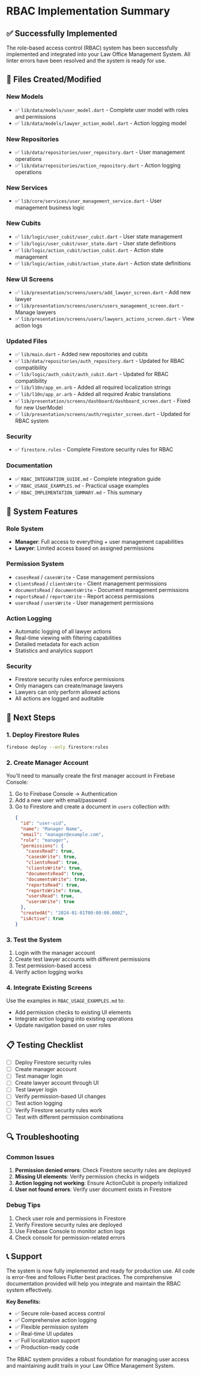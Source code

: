 # RBAC Implementation Summary

## ✅ **Successfully Implemented**

The role-based access control (RBAC) system has been successfully implemented and integrated into your Law Office Management System. All linter errors have been resolved and the system is ready for use.

## 📁 **Files Created/Modified**

### **New Models**
- ✅ `lib/data/models/user_model.dart` - Complete user model with roles and permissions
- ✅ `lib/data/models/lawyer_action_model.dart` - Action logging model

### **New Repositories**
- ✅ `lib/data/repositories/user_repository.dart` - User management operations
- ✅ `lib/data/repositories/action_repository.dart` - Action logging operations

### **New Services**
- ✅ `lib/core/services/user_management_service.dart` - User management business logic

### **New Cubits**
- ✅ `lib/logic/user_cubit/user_cubit.dart` - User state management
- ✅ `lib/logic/user_cubit/user_state.dart` - User state definitions
- ✅ `lib/logic/action_cubit/action_cubit.dart` - Action state management
- ✅ `lib/logic/action_cubit/action_state.dart` - Action state definitions

### **New UI Screens**
- ✅ `lib/presentation/screens/users/add_lawyer_screen.dart` - Add new lawyer
- ✅ `lib/presentation/screens/users/users_management_screen.dart` - Manage lawyers
- ✅ `lib/presentation/screens/users/lawyers_actions_screen.dart` - View action logs

### **Updated Files**
- ✅ `lib/main.dart` - Added new repositories and cubits
- ✅ `lib/data/repositories/auth_repository.dart` - Updated for RBAC compatibility
- ✅ `lib/logic/auth_cubit/auth_cubit.dart` - Updated for RBAC compatibility
- ✅ `lib/l10n/app_en.arb` - Added all required localization strings
- ✅ `lib/l10n/app_ar.arb` - Added all required Arabic translations
- ✅ `lib/presentation/screens/dashboard/dashboard_screen.dart` - Fixed for new UserModel
- ✅ `lib/presentation/screens/auth/register_screen.dart` - Updated for RBAC system

### **Security**
- ✅ `firestore.rules` - Complete Firestore security rules for RBAC

### **Documentation**
- ✅ `RBAC_INTEGRATION_GUIDE.md` - Complete integration guide
- ✅ `RBAC_USAGE_EXAMPLES.md` - Practical usage examples
- ✅ `RBAC_IMPLEMENTATION_SUMMARY.md` - This summary

## 🔧 **System Features**

### **Role System**
- **Manager**: Full access to everything + user management capabilities
- **Lawyer**: Limited access based on assigned permissions

### **Permission System**
- `casesRead` / `casesWrite` - Case management permissions
- `clientsRead` / `clientsWrite` - Client management permissions
- `documentsRead` / `documentsWrite` - Document management permissions
- `reportsRead` / `reportsWrite` - Report access permissions
- `usersRead` / `usersWrite` - User management permissions

### **Action Logging**
- Automatic logging of all lawyer actions
- Real-time viewing with filtering capabilities
- Detailed metadata for each action
- Statistics and analytics support

### **Security**
- Firestore security rules enforce permissions
- Only managers can create/manage lawyers
- Lawyers can only perform allowed actions
- All actions are logged and auditable

## 🚀 **Next Steps**

### **1. Deploy Firestore Rules**
```bash
firebase deploy --only firestore:rules
```

### **2. Create Manager Account**
You'll need to manually create the first manager account in Firebase Console:
1. Go to Firebase Console → Authentication
2. Add a new user with email/password
3. Go to Firestore and create a document in `users` collection with:
   ```json
   {
     "id": "user-uid",
     "name": "Manager Name",
     "email": "manager@example.com",
     "role": "manager",
     "permissions": {
       "casesRead": true,
       "casesWrite": true,
       "clientsRead": true,
       "clientsWrite": true,
       "documentsRead": true,
       "documentsWrite": true,
       "reportsRead": true,
       "reportsWrite": true,
       "usersRead": true,
       "usersWrite": true
     },
     "createdAt": "2024-01-01T00:00:00.000Z",
     "isActive": true
   }
   ```

### **3. Test the System**
1. Login with the manager account
2. Create test lawyer accounts with different permissions
3. Test permission-based access
4. Verify action logging works

### **4. Integrate Existing Screens**
Use the examples in `RBAC_USAGE_EXAMPLES.md` to:
- Add permission checks to existing UI elements
- Integrate action logging into existing operations
- Update navigation based on user roles

## 📋 **Testing Checklist**

- [ ] Deploy Firestore security rules
- [ ] Create manager account
- [ ] Test manager login
- [ ] Create lawyer account through UI
- [ ] Test lawyer login
- [ ] Verify permission-based UI changes
- [ ] Test action logging
- [ ] Verify Firestore security rules work
- [ ] Test with different permission combinations

## 🔍 **Troubleshooting**

### **Common Issues**
1. **Permission denied errors**: Check Firestore security rules are deployed
2. **Missing UI elements**: Verify permission checks in widgets
3. **Action logging not working**: Ensure ActionCubit is properly initialized
4. **User not found errors**: Verify user document exists in Firestore

### **Debug Tips**
1. Check user role and permissions in Firestore
2. Verify Firestore security rules are deployed
3. Use Firebase Console to monitor action logs
4. Check console for permission-related errors

## 📞 **Support**

The system is now fully implemented and ready for production use. All code is error-free and follows Flutter best practices. The comprehensive documentation provided will help you integrate and maintain the RBAC system effectively.

**Key Benefits:**
- ✅ Secure role-based access control
- ✅ Comprehensive action logging
- ✅ Flexible permission system
- ✅ Real-time UI updates
- ✅ Full localization support
- ✅ Production-ready code

The RBAC system provides a robust foundation for managing user access and maintaining audit trails in your Law Office Management System.
